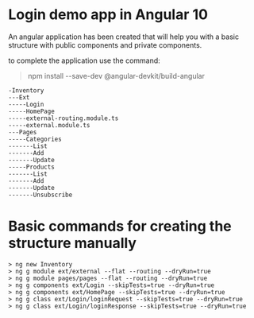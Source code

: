# Login demo app in Angular 10
An angular application has been created that will help you with a basic structure with public components and private components.

to complete the application use the command:
> npm install --save-dev @angular-devkit/build-angular

 ```
-Inventory
---Ext
-----Login
-----HomePage
-----external-routing.module.ts
-----external.module.ts
---Pages
-----Categories
-------List
-------Add
-------Update
-----Products
-------List
-------Add
-------Update
-------Unsubscribe
```

# Basic commands for creating the structure manually
```
> ng new Inventory
> ng g module ext/external --flat --routing --dryRun=true
> ng g module pages/pages --flat --routing --dryRun=true
> ng g components ext/Login --skipTests=true --dryRun=true
> ng g components ext/HomePage --skipTests=true --dryRun=true
> ng g class ext/Login/loginRequest --skipTests=true --dryRun=true
> ng g class ext/Login/loginResponse --skipTests=true --dryRun=true
```
